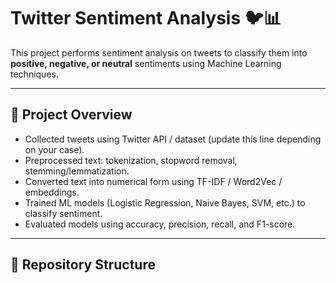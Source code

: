 # Twitter Sentiment Analysis 🐦📊

This project performs sentiment analysis on tweets to classify them into **positive, negative, or neutral** sentiments using Machine Learning techniques.

---

## 🚀 Project Overview
- Collected tweets using Twitter API / dataset (update this line depending on your case).
- Preprocessed text: tokenization, stopword removal, stemming/lemmatization.
- Converted text into numerical form using TF-IDF / Word2Vec / embeddings.
- Trained ML models (Logistic Regression, Naive Bayes, SVM, etc.) to classify sentiment.
- Evaluated models using accuracy, precision, recall, and F1-score.

---

## 📂 Repository Structure
